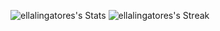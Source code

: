 
![ellalingatores's Stats](https://github-readme-stats.vercel.app/api?username=ellalingatores&theme=vue-dark&show_icons=true&hide_border=true&count_private=true)
![ellalingatores's Streak](https://github-readme-streak-stats.herokuapp.com/?user=ellalingatores&theme=vue-dark&hide_border=true)

